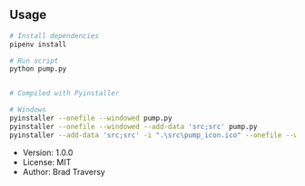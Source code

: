 ## Usage

```bash
# Install dependencies
pipenv install

# Run script
python pump.py


# Compiled with Pyinstaller

# Windows
pyinstaller --onefile --windowed pump.py
pyinstaller --onefile --windowed --add-data 'src;src' pump.py
pyinstaller --add-data 'src;src' -i ".\src\pump_icon.ico" --onefile --windowed pump.py
```

- Version: 1.0.0
- License: MIT
- Author: Brad Traversy
